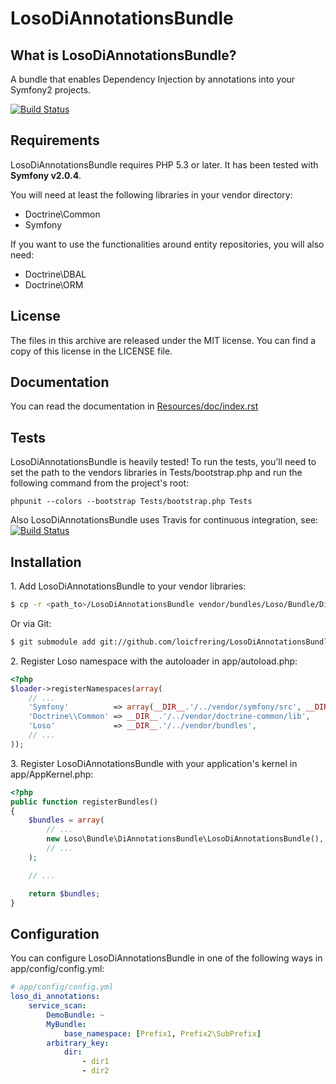 LosoDiAnnotationsBundle
=======================

What is LosoDiAnnotationsBundle?
--------------------------------

A bundle that enables Dependency Injection by annotations into your Symfony2
projects.

[![Build Status](https://secure.travis-ci.org/loicfrering/LosoDiAnnotationsBundle.png)](http://travis-ci.org/loicfrering/LosoDiAnnotationsBundle)

Requirements
------------

LosoDiAnnotationsBundle requires PHP 5.3 or later. It has been tested with
**Symfony v2.0.4**.

You will need at least the following libraries in your vendor directory:

* Doctrine\Common
* Symfony

If you want to use the functionalities around entity repositories, you will
also need:

* Doctrine\DBAL
* Doctrine\ORM

License
-------

The files in this archive are released under the MIT license. You can find a
copy of this license in the LICENSE file.

Documentation
-------------

You can read the documentation in
[Resources/doc/index.rst](https://github.com/loicfrering/LosoDiAnnotationsBundle/tree/master/Resources/doc/index.rst)

Tests
-----

LosoDiAnnotationsBundle is heavily tested! To run the tests, you'll need to set the path to
the vendors libraries in Tests/bootstrap.php and run the following command from
the project's root:

    phpunit --colors --bootstrap Tests/bootstrap.php Tests

Also LosoDiAnnotationsBundle uses Travis for continuous integration, see:
[![Build Status](https://secure.travis-ci.org/loicfrering/LosoDiAnnotationsBundle.png)](http://travis-ci.org/loicfrering/LosoDiAnnotationsBundle)

Installation
------------

1\. Add LosoDiAnnotationsBundle to your vendor libraries:

```bash
$ cp -r <path_to>/LosoDiAnnotationsBundle vendor/bundles/Loso/Bundle/DiAnnotationsBundle
```

Or via Git:

```bash
$ git submodule add git://github.com/loicfrering/LosoDiAnnotationsBundle.git vendor/bundles/Loso/Bundle/DiAnnotationsBundle
```

2\. Register Loso namespace with the autoloader in app/autoload.php:

```php
<?php
$loader->registerNamespaces(array(
    // ...
    'Symfony'          => array(__DIR__.'/../vendor/symfony/src', __DIR__.'/../vendor/bundles'),
    'Doctrine\\Common' => __DIR__.'/../vendor/doctrine-common/lib',
    'Loso'             => __DIR__.'/../vendor/bundles',
    // ...
));
```

3\. Register LosoDiAnnotationsBundle with your application's kernel in app/AppKernel.php:

```php
<?php
public function registerBundles()
{
    $bundles = array(
        // ...
        new Loso\Bundle\DiAnnotationsBundle\LosoDiAnnotationsBundle(),
        // ...
    );

    // ...

    return $bundles;
}
```

Configuration
-------------

You can configure LosoDiAnnotationsBundle in one of the following ways in
app/config/config.yml:

```yaml
# app/config/config.yml
loso_di_annotations:
    service_scan:
        DemoBundle: ~
        MyBundle:
            base_namespace: [Prefix1, Prefix2\SubPrefix]
        arbitrary_key:
            dir:
                - dir1
                - dir2
```
